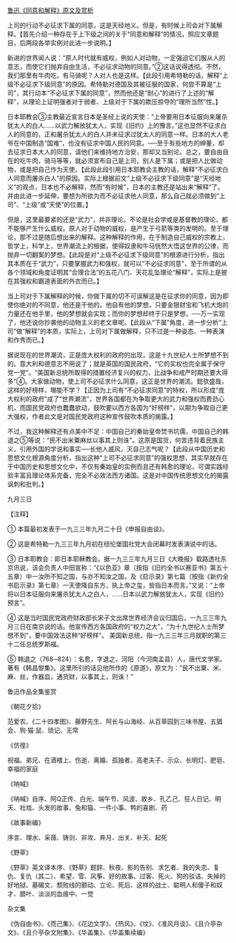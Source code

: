 [鲁迅《同意和解释》原文及赏析](https://www.vrrw.net/wx/8178.html)

上司的行动不必征求下属的同意，这是天经地义。但是，有时候上司会对下属解释。【首先介绍一种存在于上下级之间的关于“同意和解释”的情况，照应文章题目，后两段各举实例对此进一步说明。】

新进的世界闻人说：“原人时代就有威权，例如人对动物，一定强迫它们服从人的意志，而使它们抛弃自由生活，不必征求动物的同意。”②这话说得透彻。不然，我们那里有牛肉吃，有马骑呢？人对人也是这样。【此段引用希特勒的话，解释“上级不必征求下级同意”的原因。希特勒对德国及其被征服的国家，何尝不算是“上司”，其行动本“不必征求下属的同意”，然而他还是“耐心”的进行了上述的“解释”，从理论上证明强者对于弱者、上级对于下属的欺压掠夺的“理所当然”性。】



日本耶教会③主教最近宣言日本是圣经上说的天使：“上帝要用日本征服向来屠杀犹太人的白人……以武力解放犹太人，实现《旧约》上的豫言。”这也显然不征求白人的同意的，正和屠杀犹太人的白人并未征求过犹太人的同意一样。日本的大人老爷在中国制造“国难”，也没有征求中国人民的同意。──至于有些地方的绅董，却去征求日本大人的同意，请他们来维持地方治安，那却又当别论。总之，要自由自在的吃牛肉，骑马等等，就必须宣布自己是上司，别人是下属；或是把人比做动物，或是把自己作为天使。【此段此段引用日本耶教会主教的话，解释“不必征求白人同意而屠杀白人”的原因。实际上根据前文“上级不必征求下级同意”是“天经地义”的观点，日本也不必解释，然而“有时候”，日本的主教还是站出来“解释”了。并由此进一步延伸，要想为所欲为而不必征求他人同意，那么自己就必须做到“上司”、“上级”或“天使”的位置。】

但是，这里最要紧的还是“武力”，并非理论。不论是社会学或是基督教的理论，都不能够产生什么威权。原人对于动物的威权，是产生于弓箭等类的发明的。至于理论，那不过是随后想出来的解释。这种解释的作用，在于制造自己威权的宗教上，哲学上，科学上，世界潮流上的根据，使得奴隶和牛马恍然大悟这世界的公律，而抛弃一切翻案的梦想。【此段是对“上级不必征求下级同意”的根源进行分析，指出其本质在于“武力”，只要掌握武力和强权，就可以“不必征求同意”，至于所谓的从各个领域和角度证明其“合理合法”的五花八门、天花乱坠理论“解释”，实际上是披在其强权和霸道表面的外衣而已。】

当上司对于下属解释的时候，你做下属的切不可误解这是在征求你的同意，因为即使你绝对的不同意，他还是干他的。他自有他的梦想，只要金银财宝和飞机大炮的力量还在他手里，他的梦想就会实现；而你的梦想却终于只是梦想，──万一实现了，他还说你抄袭他的动物主义的老文章呢。【此段从“下属”角度，进一步分析“上司”做“解释”的本质，实际上，上司对下属做解释，只不过是一种姿态、一种表演和作秀而已。】

据说现在的世界潮流，正是庞大权利的政府的出现，这是十九世纪人士所梦想不到的。意大利和德意志不用说了；就是英国的国民政府，“它的实权也完全属于保守党一党”。“美国新总统所取得的措置经济复兴的权力，比战争和戒严时期还要大得多”④。大家做动物，使上司不必征求什么同意，这正是世界的潮流。懿欤盛哉，这样的好榜样，哪能不学？【正因为上司有“不必征求同意”的特权，所以形成“庞大权利的政府”成了“世界潮流”，世界各国都在为争取更大的武力和强权而费劲心机，而国民党政府也蠢蠢欲动，鼓吹要以西方各国为“好榜样”，以期为争取自己更大强权，作者此文是对国民党政府这种宣传鼓吹本质的揭露。】

不过，我这种解释还有点美中不足：中国自己的秦始皇帝焚书坑儒，中国自己的韩退之⑤等说：“民不出米粟麻丝以事其上则诛”。这原是国货，何苦违背着民族主义，引用外国的学说和事实──长他人威风，灭自己志气呢？【此段从中国历史和思想文化根源角度分析，指出这种“上司不必征求同意”的强权思想，其实早就存在于中国历史和思想文化中，不仅有秦始皇的实例而且还有韩愈的理论，可谓实践经验丰富且理论体系完备，完全不必效法西方诸国。这是对中国传统思想文化的揭露讽刺和批判。】

九月三日





【注释】

① 本篇最初发表于一九三三年九月二十日《申报自由谈》。

② 这是希特勒一九三三年九月初在纽伦堡国社党大会闭幕时发表演说中的话。

③ 日本耶教会：即日本耶稣教会。据一九三三年九月三日《大晚报》载路透社东京讯说，该会负责人中田宣称：“《以色亚》章（按指《旧约全书以赛亚书》第五十五章）中一汝所不知之国，与亦不知汝之国，及《启示录》第七篇（按指《新约全书启示录》第七章）一天使降自东方，执上帝之玺，皆指日本而言。”又说：“上帝将以日本征服向来屠杀犹太人之白人，……日本以武力解放犹太人，实现《旧约》预言”。

④ 这是当时国民党政府财政部长宋子文出席世界经济会议归国后，一九三三年九月三日在南京说的话。他宣传西方各国政府的“权力之大”，“为十九世纪人士所梦想不到”，要中国效法这种“好榜样”。 美国新总统，指一九三三年三月就职的第三十二任总统罗斯福。

⑤ 韩退之（768─824）：名愈，字退之，河阳（今河南孟县）人，唐代文学家。著有《韩昌黎集》。这里所引的话见他所作的《原道》，原文为：“民不出粟、米、麻、丝，作器皿，通货财，以事其上，则诛！”

鲁迅作品全集鉴赏

《朝花夕拾》

范爱农、《二十四孝图》、藤野先生、阿长与山海经、从百草园到三味书屋、五猖会、狗·猫·鼠、琐记、无常

《仿徨》

祝福、弟兄、在酒楼上、伤逝、离婚、孤独者、高老夫子、示众、长明灯、肥皂、幸福的家庭

《呐喊》

《呐喊》自序、阿Q正传、白光、端午节、风波、故乡、孔乙己、狂人日记、明天、社戏、头发的故事、兔和猫、一件小事、鸭的喜剧、药

《故事新编》

序言、理水、采薇、铸剑、非攻、奔月、出关、补天、起死

《野草》

《野草》英文译本序、《野草》题辞、秋夜、影的告别、求乞者、我的失恋、复仇、复仇〔其二〕、希望、雪、风筝、好的故事、过客、死火、狗的驳诘、失掉的好地狱、墓碣文、颓败线的颤动、立论、死后、这样的战士、聪明人和傻子和奴才、腊叶、淡淡的血痕中、一觉

杂文集

《伪自由书》、《而己集》、《花边文学》、《热风》、《坟》、《准风月谈》、《且介亭杂文》、《且介亭杂文附集》、《华盖集》、《华盖集续编》

